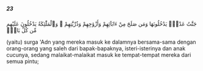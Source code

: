 ##### 23

<span class="ayah">جَنَّٰتُ عَدْنٍۢ يَدْخُلُونَهَا وَمَن صَلَحَ مِنْ ءَابَآئِهِمْ وَأَزْوَٰجِهِمْ وَذُرِّيَّٰتِهِمْ ۖ وَٱلْمَلَٰٓئِكَةُ يَدْخُلُونَ عَلَيْهِم مِّن كُلِّ بَابٍۢ</span>

<span class="ayah_translation">(yaitu) surga 'Adn yang mereka masuk ke dalamnya bersama-sama dengan orang-orang yang saleh dari bapak-bapaknya, isteri-isterinya dan anak cucunya, sedang malaikat-malaikat masuk ke tempat-tempat mereka dari semua pintu;</span>

